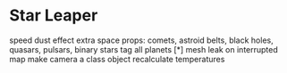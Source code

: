 # Star Leaper
speed dust effect
extra space props: comets, astroid belts, black holes, quasars, pulsars, binary stars
tag all planets [*]
mesh leak on interrupted map
make camera a class object
recalculate temperatures